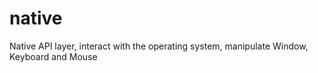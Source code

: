 # native
Native API layer, interact with the operating system, manipulate Window, Keyboard and Mouse
